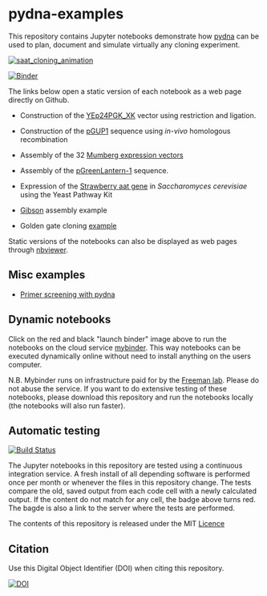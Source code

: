 # pydna-examples
This repository contains Jupyter notebooks demonstrate how [pydna](https://github.com/BjornFJohansson/pydna/blob/py3dev/README.md)
can be used to plan, document and simulate virtually any cloning experiment.

[![saat_cloning_animation](notebooks/strawberry_aat/saat_cloning_animation.gif)](notebooks/strawberry_aat/strawberry.ipynb)

[![Binder](https://beta.mybinder.org/badge.svg)](https://beta.mybinder.org/v2/gh/BjornFJohansson/pydna-examples/master)

The links below open a static version of each notebook as a web page directly on Github.

* Construction of the [YEp24PGK_XK](notebooks/simple_examples/YEP24_PGK_XK.ipynb) vector using restriction and ligation.

* Construction of the [pGUP1](notebooks/simple_examples/pGUP1.ipynb) sequence using _in-vivo_ homologous recombination

* Assembly of the 32 [Mumberg expression vectors](notebooks/mumberg_32_expression_vectors/mumberg_32_vectors.ipynb)

* Assembly of the [pGreenLantern-1](notebooks/pGreenLantern1/pGreenLantern1.ipynb) sequence.

* Expression of the [Strawberry aat gene](notebooks/strawberry_aat/strawberry.ipynb) in _Saccharomyces cerevisiae_ using the Yeast Pathway Kit

* [Gibson](notebooks/gibson/gibson.ipynb) assembly example

* Golden gate cloning [example](notebooks/golden_gate/golden_gate1.ipynb)

Static versions of the notebooks can also be displayed as
web pages through [nbviewer](http://nbviewer.jupyter.org/github/BjornFJohansson/pydna-examples/blob/master/index.ipynb).

## Misc examples

* [Primer screening with pydna](http://nbviewer.jupyter.org/github/BjornFJohansson/pydna-examples2/blob/master/primer_screen.ipynb)

## Dynamic notebooks

Click on the red and black "launch binder" image above to run the notebooks on the cloud service [mybinder](http://mybinder.org/).
This way notebooks can be executed dynamically online without need to install anything on the users computer.

N.B. Mybinder runs on infrastructure paid for by the [Freeman lab](https://www.janelia.org/our-research/former-labs/freeman-lab).
Please do not abuse the service. If you want to do extensive testing of these notebooks, please download this repository
and run the notebooks locally (the notebooks will also run faster).

## Automatic testing

[![Build Status](https://travis-ci.org/BjornFJohansson/pydna-examples.svg?branch=master)](https://travis-ci.org/BjornFJohansson/pydna-examples)

The Jupyter notebooks in this repository are tested using a continuous integration service.
A fresh install of all depending software is performed once per month or whenever the files in this repository change.
The tests compare the old, saved output from each code cell with a newly calculated output.
If the content do not match for any cell, the badge above turns red.
The bagde is also a link to the server where the tests are performed.

The contents of this repository is released under the MIT [Licence](Licence.md)

## Citation

Use this Digital Object Identifier (DOI) when citing this repository.

[![DOI](https://zenodo.org/badge/72821267.svg)](https://zenodo.org/badge/latestdoi/72821267)
